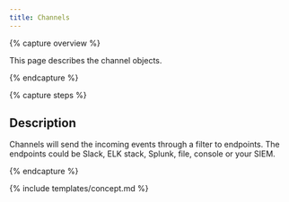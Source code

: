 ```yaml
---
title: Channels
---
```


{% capture overview %}

This page describes the channel objects.

{% endcapture %}


{% capture steps %}

## Description
Channels will send the incoming events through a filter to endpoints. The endpoints could be Slack, ELK stack, Splunk, file, console or your SIEM.

{% endcapture %}


{% include templates/concept.md %}
